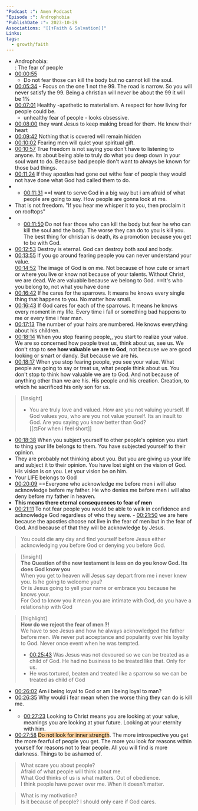 ```yaml
---
"Podcast :": Amen Podcast
"Episode :": Androphobia
"PublishDate :": 2023-10-29
Associations: "[[✝️Faith & Salvation]]"
Links: 
tags:
  - growth/faith
---
```

- Androphobia:  
  : The fear of people
- [00:00:55](obsidian://podnotes?episodeName=Androphobia+&url=https%3A%2F%2Fanchor.fm%2Fs%2F6fbe784%2Fpodcast%2Frss&time=55.04801)
	- Do not fear those can kill the body but no cannot kill the soul.
- [00:05:34](obsidian://podnotes?episodeName=Androphobia+&url=https%3A%2F%2Fanchor.fm%2Fs%2F6fbe784%2Fpodcast%2Frss&time=334.615377) - Focus on the one 1 not the 99. The road is narrow. So you will never satisfy the 99. Being a christian will never be about the 99 it will be 1%
- [00:07:01](obsidian://podnotes?episodeName=Androphobia+&url=https%3A%2F%2Fanchor.fm%2Fs%2F6fbe784%2Fpodcast%2Frss&time=421.15338) Healthy -apathetic to materialism. A respect for how living for people could be. 
	- unhealthy fear of people - looks obsessive.  
- [00:08:00](obsidian://podnotes?episodeName=Androphobia+&url=https%3A%2F%2Fanchor.fm%2Fs%2F6fbe784%2Fpodcast%2Frss&time=480.531749) they want Jesus to keep making bread for them. He knew their heart
- [00:09:42](obsidian://podnotes?episodeName=Androphobia+&url=https%3A%2F%2Fanchor.fm%2Fs%2F6fbe784%2Fpodcast%2Frss&time=582.026009) Nothing that is covered will remain hidden
- [00:10:02](obsidian://podnotes?episodeName=Androphobia+&url=https%3A%2F%2Fanchor.fm%2Fs%2F6fbe784%2Fpodcast%2Frss&time=602.097971) Fearing men will quiet your spiritual gift. 
- [00:10:57](obsidian://podnotes?episodeName=Androphobia+&url=https%3A%2F%2Fanchor.fm%2Fs%2F6fbe784%2Fpodcast%2Frss&time=657.145376) True freedom is not saying you don't have to listening to anyone. Its about being able to truly do what you deep down in your soul want to do. Because bad people don't want to always be known for those bad things. 
- [00:11:24](obsidian://podnotes?episodeName=Androphobia+&url=https%3A%2F%2Fanchor.fm%2Fs%2F6fbe784%2Fpodcast%2Frss&time=684.516043) If they apostles had gone out withe fear of people they would not have done what God had called them to do. 
- - [00:11:31](obsidian://podnotes?episodeName=Androphobia+&url=https%3A%2F%2Fanchor.fm%2Fs%2F6fbe784%2Fpodcast%2Frss&time=691.468454) ==I want to serve God in a big way but i am afraid of what people are going to say. How people are gonna look at me.
- That is not freedom. "If you hear me whisper it to you, then proclaim it on rooftops"
- - [00:11:50](obsidian://podnotes?episodeName=Androphobia+&url=https%3A%2F%2Fanchor.fm%2Fs%2F6fbe784%2Fpodcast%2Frss&time=710.770338) Do not fear those who can kill the body but fear he who can kill the soul and the body. The worse they can do to you is kill you. The best thing for christian is death, its a promotion because you get to be with God. 
- [00:12:53](obsidian://podnotes?episodeName=Androphobia+&url=https%3A%2F%2Fanchor.fm%2Fs%2F6fbe784%2Fpodcast%2Frss&time=773.917274) Destroy is eternal. God can destroy both soul and body. 
- [00:13:55](obsidian://podnotes?episodeName=Androphobia+&url=https%3A%2F%2Fanchor.fm%2Fs%2F6fbe784%2Fpodcast%2Frss&time=835.321867) If you go around fearing people you can never understand your value.  
[00:14:52](obsidian://podnotes?episodeName=Androphobia+&url=https%3A%2F%2Fanchor.fm%2Fs%2F6fbe784%2Fpodcast%2Frss&time=892.78668) The image of God is on me. Not because of how cute or smart or where you live or know not because of your talents. Without Christ, we are dead. We are valuable because we belong to God. ==It's who you belong to, not what you have done
- [00:16:42](obsidian://podnotes?episodeName=Androphobia+&url=https%3A%2F%2Fanchor.fm%2Fs%2F6fbe784%2Fpodcast%2Frss&time=1002.71391) If he cares for the sparrows. It means he knows every single thing that happens to you. No matter how small.
- [00:16:43](obsidian://podnotes?episodeName=Androphobia+&url=https%3A%2F%2Fanchor.fm%2Fs%2F6fbe784%2Fpodcast%2Frss&time=1003.278923) If God cares for each of the sparrows. It means he knows every moment in my life. Every time i fall or something bad happens to me or every time i fear man.
- [00:17:13](obsidian://podnotes?episodeName=Androphobia+&url=https%3A%2F%2Fanchor.fm%2Fs%2F6fbe784%2Fpodcast%2Frss&time=1033.225155) The number of your hairs are numbered. He knows everything about his children.
- [00:18:14](obsidian://podnotes?episodeName=Androphobia+&url=https%3A%2F%2Fanchor.fm%2Fs%2F6fbe784%2Fpodcast%2Frss&time=1094.97727) When you stop fearing people,, you start to realize your value. We are so concerned how people treat us, think about us, see us. We don't stop to **see how valuable we are to God**, not because we are good looking or smart or dandy. But because we are his.
- [00:18:17](obsidian://podnotes?episodeName=Androphobia+&url=https%3A%2F%2Fanchor.fm%2Fs%2F6fbe784%2Fpodcast%2Frss&time=1097.17668) When you stop fearing people, you see your value. What people are going to say or treat us, what people think about us. You don't stop to think how valuable we are to God. And not because of anything other than we are his. His people and his creation. Creation, to which he sacrificed his only son for us. 

>[!insight]
>- You are truly love and valued. How are you not valuing yourself. If God values you, who are you not value yourself. Its an insult to God. Are you saying you know better than God?  
>[[⚖️For when i feel short]]
- [00:18:38](obsidian://podnotes?episodeName=Androphobia+&url=https%3A%2F%2Fanchor.fm%2Fs%2F6fbe784%2Fpodcast%2Frss&time=1118.393065) When you subject yourself to other people's opinion you start to thing your life belongs to them. You have subjected yourself to their opinion. 
- They are probably not thinking about you. But you are giving up your life and subject it to their opinion. You have lost sight on the vision of God. His vision is on you. Let your vision be on him.  
- Your LIFE belongs to God
- [00:20:09](obsidian://podnotes?episodeName=Androphobia+&url=https%3A%2F%2Fanchor.fm%2Fs%2F6fbe784%2Fpodcast%2Frss&time=1209.365983) ==Everyone who acknowledge me before men i will also acknowledge before my father. He who denies me before men i will also deny before my father in heaven. 
- **This means there eternal consequences to fear of men**
- [00:21:11](obsidian://podnotes?episodeName=Androphobia+&url=https%3A%2F%2Fanchor.fm%2Fs%2F6fbe784%2Fpodcast%2Frss&time=1271.255983) To not fear people you would be able to walk in confidence and acknowledge God regardless of who they were. - [00:21:50](obsidian://podnotes?episodeName=Androphobia+&url=https%3A%2F%2Fanchor.fm%2Fs%2F6fbe784%2Fpodcast%2Frss&time=1310.141851) we are here because the apostles choose not live in the fear of men but in the fear of God. And because of that they will be acknowledge by Jesus. 
> You could die any day and find yourself before Jesus either acknowledging you before God or denying you before God. 

>[!insight]  
> **The Question of the new testament is less on do you know God. Its does God know you**  
> When you get to heaven will Jesus say depart from me i never knew you. Is he going to welcome you?  
> Or is Jesus going to yell your name or embrace you because he knows your.  
> For God to know you it mean you are intimate with God, do you have a relationship with God

>[!highlight]  
>**How do we reject the fear of men ?!**  
>We have to see Jesus and how he always acknowledged the father before men. We never put acceptance and popularity over his loyalty to God. Never once event when he was tempted. 
>- [00:25:43](obsidian://podnotes?episodeName=Androphobia+&url=https%3A%2F%2Fanchor.fm%2Fs%2F6fbe784%2Fpodcast%2Frss&time=1543.639382) Was Jesus was not devoured so we can be treated as a child of God. He had no business to be treated like that. Only for us.
>- He was tortured, beaten and treated like a sparrow so we can be treated as child of God

- [00:26:02](obsidian://podnotes?episodeName=Androphobia+&url=https%3A%2F%2Fanchor.fm%2Fs%2F6fbe784%2Fpodcast%2Frss&time=1562.495686) Am i being loyal to God or am i being loyal to man?
- [00:26:35](obsidian://podnotes?episodeName=Androphobia+&url=https%3A%2F%2Fanchor.fm%2Fs%2F6fbe784%2Fpodcast%2Frss&time=1595.858238) Why would i fear mean when the worse thing they can do is kill me. 
- - [00:27:23](obsidian://podnotes?episodeName=Androphobia+&url=https%3A%2F%2Fanchor.fm%2Fs%2F6fbe784%2Fpodcast%2Frss&time=1643.969275) Looking to Christ means you are looking at your value, meanings you are looking at your future. Looking at your eternity with him. 
- [00:27:58](obsidian://podnotes?episodeName=Androphobia+&url=https%3A%2F%2Fanchor.fm%2Fs%2F6fbe784%2Fpodcast%2Frss&time=1678.284764) <mark style="background: #FFB86CA6;">Do not look for inner strength</mark>. The more introspective you get the more fearful of people you get. The more you look for reasons within yourself for reasons not to fear people. All you will find is more darkness. Things to be ashamed of. 

> What scare you about people?  
Afraid of what people will think about me.  
What God thinks of us is what matters. Out of obedience.  
I think people have power over me. When it doesn't matter. 

>What is my motivation?  
Is it because of people? I should only care if God cares.



